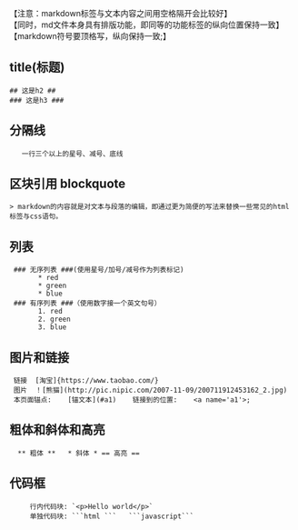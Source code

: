 
   【注意：markdown标签与文本内容之间用空格隔开会比较好】<br/>
   【同时，md文件本身具有排版功能，即同等的功能标签的纵向位置保持一致】 <br/>
   【markdown符号要顶格写，纵向保持一致;】 <br/>


## title(标题) ##

    ## 这是h2 ##
    ### 这是h3 ###



## 分隔线 ##
       一行三个以上的星号、减号、底线



## 区块引用 blockquote ##

    > markdown的内容就是对文本与段落的编辑，即通过更为简便的写法来替换一些常见的html标签与css语句。


## 列表 ##
     ### 无序列表 ###(使用星号/加号/减号作为列表标记)
           * red
           * green
           * blue
     ### 有序列表 ###（使用数字接一个英文句号）
           1. red
           2. green
           3. blue

## 图片和链接 ##
     链接  [淘宝]{https://www.taobao.com/}
     图片  ！[熊猫](http://pic.nipic.com/2007-11-09/200711912453162_2.jpg)
     本页面锚点:    [锚文本](#a1)    链接到的位置:    <a name='a1'>;  
   
## 粗体和斜体和高亮 ##
      ** 粗体 **   * 斜体 * == 高亮 ==

## 代码框 ##
         行内代码块: `<p>Hello world</p>`
         单独代码块: ```html ```   ```javascript```
